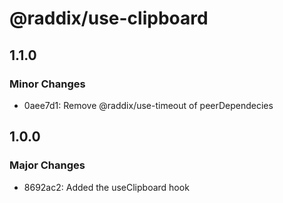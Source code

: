 # @raddix/use-clipboard

## 1.1.0

### Minor Changes

- 0aee7d1: Remove @raddix/use-timeout of peerDependecies

## 1.0.0

### Major Changes

- 8692ac2: Added the useClipboard hook
